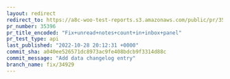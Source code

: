 ```yaml
---
layout: redirect
redirect_to: https://a8c-woo-test-reports.s3.amazonaws.com/public/pr/35396/api/index.html
pr_number: 35396
pr_title_encoded: "Fix+unread+notes+count+in+inbox+panel"
pr_test_type: api
last_published: "2022-10-28 20:12:31 +0000"
commit_sha: a040ee526571dc8973ac9fe408bdcb9f3314d88c
commit_message: "Add data changelog entry"
branch_name: fix/34929
---
```

